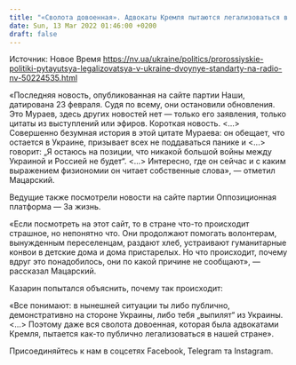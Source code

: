 ```yaml
---
title: "«Сволота довоенная». Адвокаты Кремля пытаются легализоваться в Украине. Что с Мураевым и ОПЗЖ — Казарин и Мацарский"
date: Sun, 13 Mar 2022 01:46:00 +0200
draft: false
---
```

Источник: Новое Время https://nv.ua/ukraine/politics/prorossiyskie-politiki-pytayutsya-legalizovatsya-v-ukraine-dvoynye-standarty-na-radio-nv-50224535.html


 «Последняя новость, опубликованная на сайте партии Наши, датирована 23 февраля. Судя по всему, они остановили обновления. Это Мураев, здесь других новостей нет — только его заявления, только цитаты из выступлений или эфиров. Короткая новость. <...> Совершенно безумная история в этой цитате Мураева: он обещает, что остается в Украине, призывает всех не поддаваться панике и <...> говорит: „Я остаюсь на позиции, что никакой большой войны между Украиной и Россией не будет“. <...> Интересно, где он сейчас и с каким выражением физиономии он читает собственные слова», — отметил Мацарский.

Ведущие также посмотрели новости на сайте партии Оппозиционная платформа — За жизнь.

«Если посмотреть на этот сайт, то в стране что-то происходит страшное, но непонятно что. Они продолжают помогать волонтерам, вынужденным переселенцам, раздают хлеб, устраивают гуманитарные конвои в детские дома и дома пристарелых. Но что происходит, почему вдруг это понадобилось, они по какой причине не сообщают», — рассказал Мацарский.

Казарин попытался объяснить, почему так происходит:

«Все понимают: в нынешней ситуации ты либо публично, демонстративно на стороне Украины, либо тебя „выпилят“ из Украины. <...> Поэтому даже вся сволота довоенная, которая была адвокатами Кремля, пытается как-то публично легализоваться в нашей стране».

Присоединяйтесь к нам в соцсетях Facebook, Telegram та Instagram.
